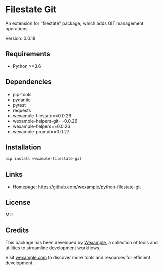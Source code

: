# Filestate Git

An extension for "filestate" package, which adds GIT management operations.

Version: 0.0.18

## Requirements

- Python >=3.6

## Dependencies

- pip-tools
- pydantic
- pytest
- requests
- wexample-filestate==0.0.26
- wexample-helpers-git==0.0.26
- wexample-helpers==0.0.26
- wexample-prompt==0.0.27

## Installation

```bash
pip install wexample-filestate-git
```

## Links

- Homepage: https://github.com/wexample/python-filestate-git

## License

MIT
## Credits

This package has been developed by [Wexample](https://wexample.com), a collection of tools and utilities to streamline development workflows.

Visit [wexample.com](https://wexample.com) to discover more tools and resources for efficient development.